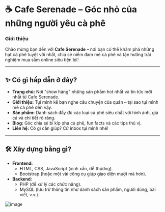 # ☕ Cafe Serenade – Góc nhỏ của những người yêu cà phê

### Giới thiệu
Chào mừng bạn đến với **Cafe Serenade** – nơi bạn có thể khám phá những hạt cà phê tuyệt vời nhất, chia sẻ niềm đam mê cà phê và tận hưởng trải nghiệm mua sắm online siêu tiện lợi!  

---

## ✨ Có gì hấp dẫn ở đây?
- **Trang chủ:** Nơi "show hàng" những sản phẩm hot nhất và tin tức mới nhất từ Cafe Serenade.  
- **Giới thiệu:** Tụi mình kể bạn nghe câu chuyện của quán – tại sao tụi mình mê cà phê đến vậy.  
- **Sản phẩm:** Danh sách đầy đủ các loại cà phê siêu chất với hình ảnh, giá cả và chi tiết rõ ràng.  
- **Blog:** Góc chia sẻ bí kíp pha cà phê, fun facts và các tips thú vị.  
- **Liên hệ:** Có gì cần giúp? Cứ inbox tụi mình nhé!  

---

## 🛠 Xây dựng bằng gì?
- **Frontend:**  
  - HTML, CSS, JavaScript (xinh xắn, dễ thương).  
  - Bootstrap (hoặc một vài công cụ giúp giao diện mượt mà hơn).  
- **Backend:**  
  - PHP (để xử lý các chức năng).  
  - MySQL (lưu trữ thông tin như danh sách sản phẩm, người dùng, bài viết, v.v.).  

![image](https://github.com/user-attachments/assets/884a7633-0182-4c57-bf85-1ebe1eb53b22)
